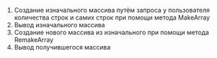 1. Создание изначального массива путём запроса у пользователя количества строк и самих строк при помощи метода MakeArray
2. Вывод изначального массива
3. Создание нового массива из изначального при помощи метода RemakeArray 
4. Вывод получившегося массива